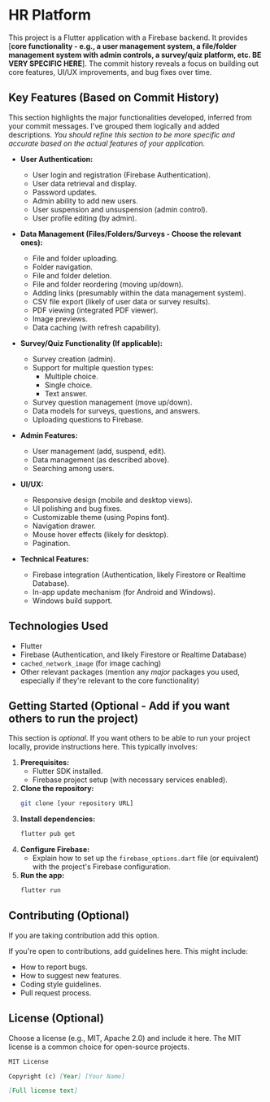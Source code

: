 # HR Platform

This project is a Flutter application with a Firebase backend.  It provides [**core functionality - e.g., a user management system, a file/folder management system with admin controls, a survey/quiz platform, etc.  BE VERY SPECIFIC HERE**].  The commit history reveals a focus on building out core features, UI/UX improvements, and bug fixes over time.

## Key Features (Based on Commit History)

This section highlights the major functionalities developed, inferred from your commit messages. I've grouped them logically and added descriptions.  *You should refine this section to be more specific and accurate based on the actual features of your application.*

*   **User Authentication:**
    *   User login and registration (Firebase Authentication).
    *   User data retrieval and display.
    *   Password updates.
    *   Admin ability to add new users.
    *   User suspension and unsuspension (admin control).
    *   User profile editing (by admin).

*   **Data Management (Files/Folders/Surveys - Choose the relevant ones):**
    *   File and folder uploading.
    *   Folder navigation.
    *   File and folder deletion.
    *   File and folder reordering (moving up/down).
    *   Adding links (presumably within the data management system).
    *   CSV file export (likely of user data or survey results).
    *   PDF viewing (integrated PDF viewer).
    *   Image previews.
    *   Data caching (with refresh capability).

*   **Survey/Quiz Functionality (If applicable):**
    *   Survey creation (admin).
    *   Support for multiple question types:
        *   Multiple choice.
        *   Single choice.
        *   Text answer.
    *   Survey question management (move up/down).
    *   Data models for surveys, questions, and answers.
    *   Uploading questions to Firebase.

*   **Admin Features:**
    *   User management (add, suspend, edit).
    *   Data management (as described above).
    *   Searching among users.

*   **UI/UX:**
    *   Responsive design (mobile and desktop views).
    *   UI polishing and bug fixes.
    *   Customizable theme (using Popins font).
    *   Navigation drawer.
    *   Mouse hover effects (likely for desktop).
    *   Pagination.

*   **Technical Features:**
    *   Firebase integration (Authentication, likely Firestore or Realtime Database).
    *   In-app update mechanism (for Android and Windows).
    *   Windows build support.

## Technologies Used

*   Flutter
*   Firebase (Authentication, and likely Firestore or Realtime Database)
*   `cached_network_image` (for image caching)
*   Other relevant packages (mention any *major* packages you used, especially if they're relevant to the core functionality)

## Getting Started (Optional - Add if you want others to run the project)

This section is *optional*.  If you want others to be able to run your project locally, provide instructions here.  This typically involves:

1.  **Prerequisites:**
    *   Flutter SDK installed.
    *   Firebase project setup (with necessary services enabled).
2.  **Clone the repository:**
    ```bash
    git clone [your repository URL]
    ```
3.  **Install dependencies:**
    ```bash
    flutter pub get
    ```
4.  **Configure Firebase:**
    *   Explain how to set up the `firebase_options.dart` file (or equivalent) with the project's Firebase configuration.
5.  **Run the app:**
    ```bash
    flutter run
    ```

## Contributing (Optional)
If you are taking contribution add this option. 

If you're open to contributions, add guidelines here. This might include:

*   How to report bugs.
*   How to suggest new features.
*   Coding style guidelines.
*   Pull request process.

## License (Optional)

Choose a license (e.g., MIT, Apache 2.0) and include it here. The MIT license is a common choice for open-source projects.

```markdown
MIT License

Copyright (c) [Year] [Your Name]

[Full license text]
